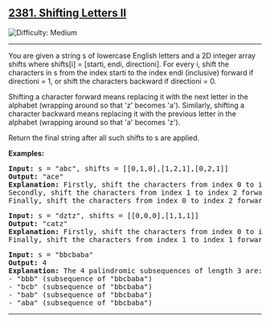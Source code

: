 
<h2><a href= "https://leetcode.com/problems/shifting-letters-ii/?envType=daily-question&envId=2025-01-05">2381. Shifting Letters II
</a></h2> <img src='https://img.shields.io/badge/Difficulty-Medium-orange' alt='Difficulty: Medium' /><hr>

<p>You are given a string s of lowercase English letters and a 2D integer array shifts where shifts[i] = [starti, endi, directioni]. For every i, shift the characters in s from the index starti to the index endi (inclusive) forward if directioni = 1, or shift the characters backward if directioni = 0.</p>
<p>Shifting a character forward means replacing it with the next letter in the alphabet (wrapping around so that 'z' becomes 'a'). Similarly, shifting a character backward means replacing it with the previous letter in the alphabet (wrapping around so that 'a' becomes 'z').</p>
<p>Return the final string after all such shifts to s are applied.</p>


<b>Examples:</b>

<pre>
<b>Input:</b> s = "abc", shifts = [[0,1,0],[1,2,1],[0,2,1]]
<b>Output:</b> "ace"
<b>Explanation:</b> Firstly, shift the characters from index 0 to index 1 backward. Now s = "zac".
Secondly, shift the characters from index 1 to index 2 forward. Now s = "zbd".
Finally, shift the characters from index 0 to index 2 forward. Now s = "ace".
</pre>

<pre>
<b>Input:</b> s = "dztz", shifts = [[0,0,0],[1,1,1]]
<b>Output:</b> "catz"
<b>Explanation:</b> Firstly, shift the characters from index 0 to index 0 backward. Now s = "cztz".
Finally, shift the characters from index 1 to index 1 forward. Now s = "catz".
</pre>

<pre>
<b>Input:</b> s = "bbcbaba"
<b>Output:</b> 4
<b>Explanation:</b> The 4 palindromic subsequences of length 3 are:
- "bbb" (subsequence of "bbcbaba")
- "bcb" (subsequence of "bbcbaba")
- "bab" (subsequence of "bbcbaba")
- "aba" (subsequence of "bbcbaba")
</pre><hr>





